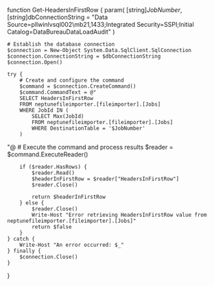 function Get-HeadersInFirstRow {
    param(
        [string]$JobNumber,
        [string]$dbConnectionString = "Data Source=pllwinlvsql002\mb21,1433;Integrated Security=SSPI;Initial Catalog=DataBureauDataLoadAudit"
    )

    # Establish the database connection
    $connection = New-Object System.Data.SqlClient.SqlConnection
    $connection.ConnectionString = $dbConnectionString
    $connection.Open()

    try {
        # Create and configure the command
        $command = $connection.CreateCommand()
        $command.CommandText = @"
        SELECT HeadersInFirstRow
        FROM neptunefileimporter.[fileimporter].[Jobs]
        WHERE JobId IN (
            SELECT Max(JobId)
            FROM neptunefileimporter.[fileimporter].[Jobs]
            WHERE DestinationTable = '$JobNumber'
        )
"@
        # Execute the command and process results
        $reader = $command.ExecuteReader()

        if ($reader.HasRows) {
            $reader.Read()
            $headerInFirstRow = $reader["HeadersInFirstRow"]
            $reader.Close()

            return $headerInFirstRow
        } else {
            $reader.Close()
            Write-Host "Error retrieving HeadersInFirstRow value from neptunefileimporter.[fileimporter].[Jobs]"
            return $false
        }
    } catch {
        Write-Host "An error occurred: $_"
    } finally {
        $connection.Close()
    }
}
